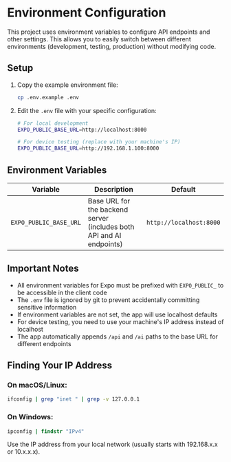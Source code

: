 # Environment Configuration

This project uses environment variables to configure API endpoints and other settings. This allows you to easily switch between different environments (development, testing, production) without modifying code.

## Setup

1. Copy the example environment file:

   ```bash
   cp .env.example .env
   ```

2. Edit the `.env` file with your specific configuration:

   ```bash
   # For local development
   EXPO_PUBLIC_BASE_URL=http://localhost:8000

   # For device testing (replace with your machine's IP)
   EXPO_PUBLIC_BASE_URL=http://192.168.1.100:8000
   ```

## Environment Variables

| Variable               | Description                                                          | Default                 |
| ---------------------- | -------------------------------------------------------------------- | ----------------------- |
| `EXPO_PUBLIC_BASE_URL` | Base URL for the backend server (includes both API and AI endpoints) | `http://localhost:8000` |

## Important Notes

- All environment variables for Expo must be prefixed with `EXPO_PUBLIC_` to be accessible in the client code
- The `.env` file is ignored by git to prevent accidentally committing sensitive information
- If environment variables are not set, the app will use localhost defaults
- For device testing, you need to use your machine's IP address instead of localhost
- The app automatically appends `/api` and `/ai` paths to the base URL for different endpoints

## Finding Your IP Address

### On macOS/Linux:

```bash
ifconfig | grep "inet " | grep -v 127.0.0.1
```

### On Windows:

```cmd
ipconfig | findstr "IPv4"
```

Use the IP address from your local network (usually starts with 192.168.x.x or 10.x.x.x).

